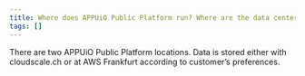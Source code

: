 ```yaml
---
title: Where does APPUiO Public Platform run? Where are the data centers located?
tags: []
---
```

There are two APPUiO Public Platform locations. Data is stored either with cloudscale.ch or at AWS Frankfurt according to customer’s preferences.
